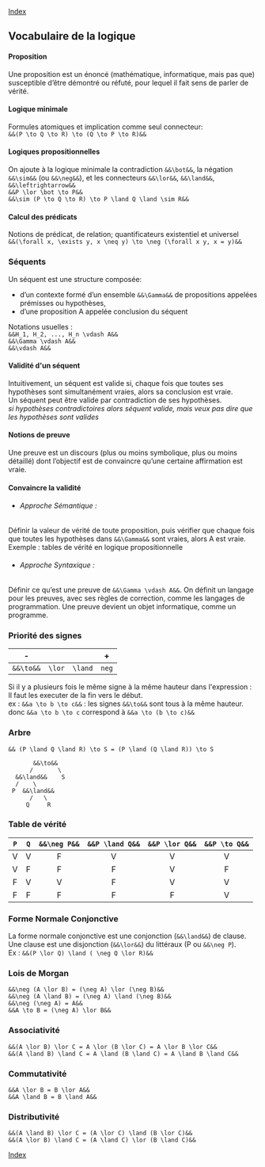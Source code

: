 [Index](./index.md)

## Vocabulaire de la logique

#### Proposition
Une proposition est un énoncé (mathématique, informatique, mais pas
que) susceptible d’être démontré ou réfuté, pour lequel il fait sens de parler
de vérité.  

#### Logique minimale
Formules atomiques et implication comme seul connecteur:  
`&&(P \to Q \to R) \to (Q \to P \to R)&&`

#### Logiques propositionnelles
On ajoute à la logique minimale la contradiction `&&\bot&&`, la négation `&&\sim&&` (ou `&&\neg&&`), et les connecteurs `&&\lor&&`, `&&\land&&`, `&&\leftrightarrow&&`  
`&&P \lor \bot \to P&&`  
`&&\sim (P \to Q \to R) \to P \land Q \land \sim R&&`

#### Calcul des prédicats
Notions de prédicat, de relation; quantificateurs existentiel et universel  
`&&(\forall x, \exists y, x \neq y) \to \neg (\forall x y, x = y)&&`

### Séquents
Un séquent est une structure composée:
* d’un contexte formé d’un ensemble `&&\Gamma&&` de propositions appelées prémisses ou hypothèses,
* d’une proposition A appelée conclusion du séquent

Notations usuelles :  
`&&H_1, H_2, ..., H_n \vdash A&&`  
`&&\Gamma \vdash A&&`  
`&&\vdash A&&`

#### Validité d'un séquent
Intuitivement, un séquent est valide si, chaque fois que toutes ses hypothèses sont simultanément vraies, alors sa conclusion est vraie.  
Un séquent peut être valide par contradiction de ses hypothèses.  
*si hypothèses contradictoires alors séquent valide, mais veux pas dire que les hypothèses sont valides*

#### Notions de preuve
Une preuve est un discours (plus ou moins symbolique, plus ou moins détaillé) dont l’objectif est de convaincre qu’une certaine affirmation est vraie.  

#### Convaincre la validité
* ###### Approche Sémantique :
Définir la valeur de vérité de toute proposition, puis vérifier que chaque fois que toutes les hypothèses dans `&&\Gamma&&` sont vraies, alors A est vraie.  
Exemple : tables de vérité en logique propositionnelle
* ###### Approche Syntaxique :
Définir ce qu’est une preuve de `&&\Gamma \vdash A&&`. On définit un langage pour les preuves, avec ses règles de correction, comme les langages de programmation. Une preuve devient un objet informatique, comme un programme.

### Priorité des signes

|    -    |      |       |  +  |
|:-------:|:----:|:-----:|:---:|
|`&&\to&&`|`\lor`|`\land`|`neg`|

Si il y a plusieurs fois le même signe à la même hauteur dans l'expression :   
Il faut les executer de la fin vers le début.  
ex : `&&a \to b \to c&&` : les signes `&&\to&&` sont tous à la même hauteur.  
donc `&&a \to b \to c` correspond à `&&a \to (b \to c)&&`

### Arbre

`&& (P \land Q \land R) \to S = (P \land (Q \land R)) \to S`
```arbre
       &&\to&&
      /       \
  &&\land&&    S
  /    \
 P  &&\land&&
      /   \
     Q     R
```


### Table de vérité

|`P`|`Q`|`&&\neg P&&`|`&&P \land Q&&`|`&&P \lor Q&&`|`&&P \to Q&&`|
|:-:|:-:|:--:|:---:|:---:|:---:|
| V | V | F  |  V  |  V  |  V  |
| V | F | F  |  F  |  V  |  F  |
| F | V | V  |  F  |  V  |  V  |
| F | F | F  |  F  |  F  |  V  |

### Forme Normale Conjonctive

La forme normale conjonctive est une conjonction (`&&\land&&`) de clause.  
Une clause est une disjonction (`&&\lor&&`) du littéraux (P ou `&&\neg P`).  
Ex : `&&(P \lor Q) \land ( \neg Q \lor R)&&`

### Lois de Morgan

`&&\neg (A \lor B) = (\neg A) \lor (\neg B)&&`  
`&&\neg (A \land B) = (\neg A) \land (\neg B)&&`  
`&&\neg (\neg A) = A&&`  
`&&A \to B = (\neg A) \lor B&&`

### Associativité

`&&(A \lor B) \lor C = A \lor (B \lor C) = A \lor B \lor C&&`  
`&&(A \land B) \land C = A \land (B \land C) = A \land B \land C&&`

### Commutativité

`&&A \lor B = B \lor A&&`  
`&&A \land B = B \land A&&`

### Distributivité

`&&(A \land B) \lor C = (A \lor C) \land (B \lor C)&&`  
`&&(A \lor B) \land C = (A \land C) \lor (B \land C)&&`

[Index](./index.md)
